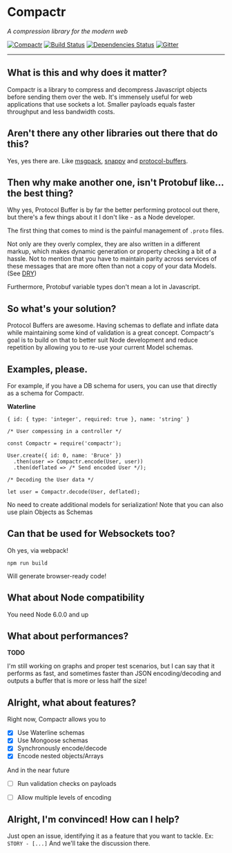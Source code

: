 # Compactr
*A compression library for the modern web*

[![Compactr](https://img.shields.io/npm/v/compactr.svg)](https://www.npmjs.com/package/compactr)
[![Build Status](https://travis-ci.org/fed135/compactr.svg?branch=master)](https://travis-ci.org/fed135/compactr)
[![Dependencies Status](https://david-dm.org/fed135/compactr.svg)](https://www.npmjs.com/package/compactr)
[![Gitter](https://img.shields.io/gitter/room/fed135/compactr.svg)](https://gitter.im/fed135/compactr)

---

## What is this and why does it matter?

Compactr is a library to compress and decompress Javascript objects before sending them over the web. It's immensely useful for web applications that use sockets a lot. Smaller payloads equals faster throughput and less bandwidth costs.


## Aren't there any other libraries out there that do this?

Yes, yes there are. Like [msgpack](http://msgpack.org/), [snappy](https://google.github.io/snappy/) and [protocol-buffers](https://developers.google.com/protocol-buffers/).


## Then why make another one, isn't Protobuf like... the best thing?

Why yes, Protocol Buffer is by far the better performing protocol out there, but there's a few things about it I don't like - as a Node developer.

The first thing that comes to mind is the painful management of `.proto` files.

Not only are they overly complex, they are also written in a different markup, which makes dynamic generation or property checking a bit of a hassle. Not to mention that you have to maintain parity across services of these messages that are more often than not a copy of your data Models. (See [DRY](https://en.wikipedia.org/wiki/Don%27t_repeat_yourself))

Furthermore, Protobuf variable types don't mean a lot in Javascript. 


## So what's your solution?

Protocol Buffers are awesome. Having schemas to deflate and inflate data while maintaining some kind of validation is a great concept. Compactr's goal is to build on that to better suit Node development and reduce repetition by allowing you to re-use your current Model schemas.


## Examples, please.

For example, if you have a DB schema for users, you can use that directly as a schema for Compactr.

**Waterline**

```
{ id: { type: 'integer', required: true }, name: 'string' }
```


```
/* User compessing in a controller */

const Compactr = require('compactr');

User.create({ id: 0, name: 'Bruce' })
  .then(user => Compactr.encode(User, user))
  .then(deflated => /* Send encoded User */);

```

```
/* Decoding the User data */

let user = Compactr.decode(User, deflated);

```
No need to create additional models for serialization!
Note that you can also use plain Objects as Schemas

## Can that be used for Websockets too?

Oh yes, via webpack!

`npm run build`

Will generate browser-ready code!


## What about Node compatibility

You need Node 6.0.0 and up


## What about performances?

**TODO**

I'm still working on graphs and proper test scenarios, but I can say that it performs as fast, and sometimes faster than JSON encoding/decoding and outputs a buffer that is more or less half the size!

## Alright, what about features?

Right now, Compactr allows you to

- [x] Use Waterline schemas
- [x] Use Mongoose schemas
- [x] Synchronously encode/decode
- [x] Encode nested objects/Arrays

And in the near future

- [ ] Run validation checks on payloads
- [ ] Allow multiple levels of encoding


## Alright, I'm convinced! How can I help?

Just open an issue, identifying it as a feature that you want to tackle.
Ex: `STORY - [...]`
And we'll take the discussion there.
